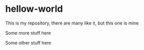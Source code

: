 # hellow-world
This is my repository, there are many like it, but this one is mine

Some more stuff here

Some other stuff here
